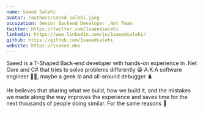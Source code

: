 ```yaml
---
name: Saeed Salehi
avatar: /authors/saeed-salehi.jpeg
occupation: Senior Backend Developer .Net Team
twitter: https://twitter.com/1saeedsalehi
linkedin: https://www.linkedin.com/in/1saeedsalehi/
github: https://github.com/1saeedsalehi
website: https://1saeed.dev
---
```


Saeed is a T-Shaped Back-end developer with hands-on experience in .Net Core and C# that tries to solve problems differently 😁
A.K.A software engineer 🧑‍💻, maybe a geek 🤓 and all-around debugger 🪲

He believes that sharing what we build, how we build it, and the mistakes we made along the way improves the experience and saves time for the next thousands of people doing similar. For the same reasons 🤘
